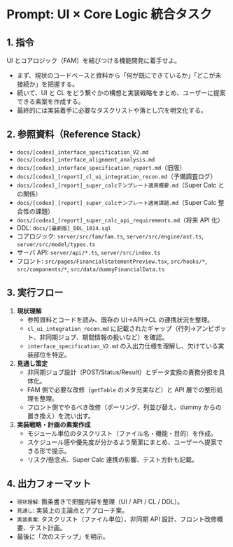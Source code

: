 # Prompt: UI × Core Logic 統合タスク

## 1. 指令

UI とコアロジック（FAM）を結びつける機能開発に着手せよ。

- まず、現状のコードベースと資料から「何が既にできているか」「どこが未接続か」を把握する。
- 続いて、UI と CL をどう繋ぐかの構想と実装戦略をまとめ、ユーザーに提案できる素案を作成する。
- 最終的には実装着手に必要なタスクリストや落とし穴を明文化する。

## 2. 参照資料（Reference Stack）

- `docs/[codex]_interface_specification_V2.md`
- `docs/[codex]_interface_alignment_analysis.md`
- `docs/[codex]_interface_specification_report.md`（旧版）
- `docs/[codex]_[report]_cl_ui_integration_recon.md`（予備調査ログ）
- `docs/[codex]_[report]_super_calcテンプレート適用概要.md`（Super Calc との関係）
- `docs/[codex]_[report]_super_calcテンプレート適用課題.md`（Super Calc 整合性の課題）
- `docs/[codex]_[report]_super_calc_api_requirements.md`（将来 API 化）
- DDL: `docs/[最新版]_DDL_1014.sql`
- コアロジック: `server/src/fam/fam.ts`, `server/src/engine/ast.ts`, `server/src/model/types.ts`
- サーバ API: `server/api/*.ts`, `server/src/index.ts`
- フロント: `src/pages/FinancialStatementPreview.tsx`, `src/hooks/*`, `src/components/*`, `src/data/dummyFinancialData.ts`

## 3. 実行フロー

1. **現状理解**
   - 参照資料とコードを読み、既存の UI→API→CL の連携状況を整理。
   - `cl_ui_integration_recon.md` に記載されたギャップ（行列→アンピボット、非同期ジョブ、期間情報の扱いなど）を確認。
   - `interface_specification_V2.md` の入出力仕様を理解し、欠けている実装部位を特定。
2. **見通し策定**
   - 非同期ジョブ設計（POST/Status/Result）とデータ変換の責務分担を具体化。
   - FAM 側で必要な改修（`getTable` のメタ充実など）と API 層での整形処理を整理。
   - フロント側でやるべき改修（ポーリング、列並び替え、dummy からの置き換え）を洗い出す。
3. **実装戦略・計画の素案作成**
   - モジュール単位のタスクリスト（ファイル名・機能・目的）を作成。
   - スケジュール感や優先度が分かるよう簡潔にまとめ、ユーザーへ提案できる形で提示。
   - リスク/懸念点、Super Calc 連携の影響、テスト方針も記載。

## 4. 出力フォーマット

- `現状理解`: 箇条書きで把握内容を整理（UI / API / CL / DDL）。
- `見通し`: 実装上の主論点とアプローチ案。
- `実装素案`: タスクリスト（ファイル単位）、非同期 API 設計、フロント改修概要、テスト計画。
- 最後に「次のステップ」を明示。
